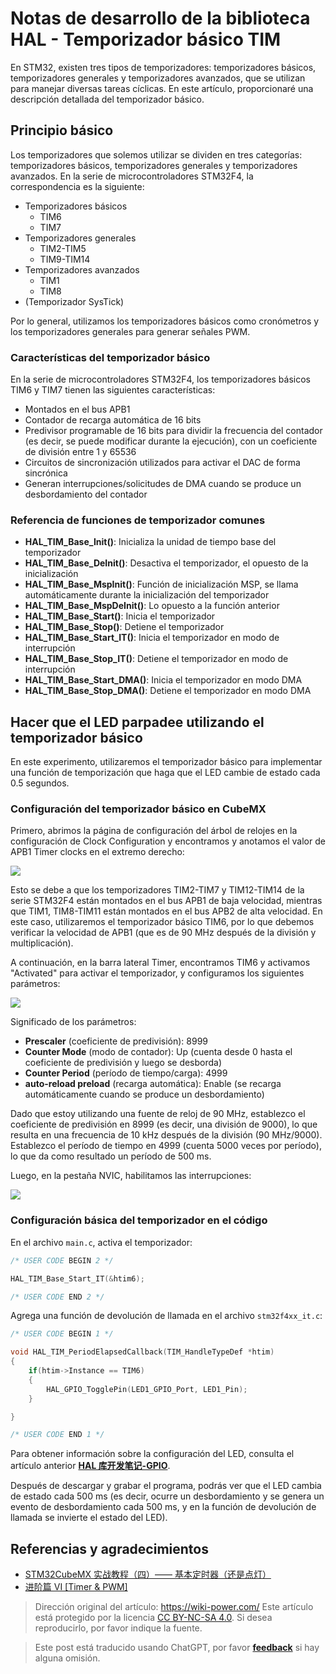 # Notas de desarrollo de la biblioteca HAL - Temporizador básico TIM

En STM32, existen tres tipos de temporizadores: temporizadores básicos, temporizadores generales y temporizadores avanzados, que se utilizan para manejar diversas tareas cíclicas. En este artículo, proporcionaré una descripción detallada del temporizador básico.

## Principio básico

Los temporizadores que solemos utilizar se dividen en tres categorías: temporizadores básicos, temporizadores generales y temporizadores avanzados. En la serie de microcontroladores STM32F4, la correspondencia es la siguiente:

- Temporizadores básicos
  - TIM6
  - TIM7
- Temporizadores generales
  - TIM2-TIM5
  - TIM9-TIM14
- Temporizadores avanzados
  - TIM1
  - TIM8
- (Temporizador SysTick)

Por lo general, utilizamos los temporizadores básicos como cronómetros y los temporizadores generales para generar señales PWM.

### Características del temporizador básico

En la serie de microcontroladores STM32F4, los temporizadores básicos TIM6 y TIM7 tienen las siguientes características:

- Montados en el bus APB1
- Contador de recarga automática de 16 bits
- Predivisor programable de 16 bits para dividir la frecuencia del contador (es decir, se puede modificar durante la ejecución), con un coeficiente de división entre 1 y 65536
- Circuitos de sincronización utilizados para activar el DAC de forma sincrónica
- Generan interrupciones/solicitudes de DMA cuando se produce un desbordamiento del contador

### Referencia de funciones de temporizador comunes

- **HAL_TIM_Base_Init()**: Inicializa la unidad de tiempo base del temporizador
- **HAL_TIM_Base_DeInit()**: Desactiva el temporizador, el opuesto de la inicialización
- **HAL_TIM_Base_MspInit()**: Función de inicialización MSP, se llama automáticamente durante la inicialización del temporizador
- **HAL_TIM_Base_MspDeInit()**: Lo opuesto a la función anterior
- **HAL_TIM_Base_Start()**: Inicia el temporizador
- **HAL_TIM_Base_Stop()**: Detiene el temporizador
- **HAL_TIM_Base_Start_IT()**: Inicia el temporizador en modo de interrupción
- **HAL_TIM_Base_Stop_IT()**: Detiene el temporizador en modo de interrupción
- **HAL_TIM_Base_Start_DMA()**: Inicia el temporizador en modo DMA
- **HAL_TIM_Base_Stop_DMA()**: Detiene el temporizador en modo DMA

## Hacer que el LED parpadee utilizando el temporizador básico

En este experimento, utilizaremos el temporizador básico para implementar una función de temporización que haga que el LED cambie de estado cada 0.5 segundos.

### Configuración del temporizador básico en CubeMX

Primero, abrimos la página de configuración del árbol de relojes en la configuración de Clock Configuration y encontramos y anotamos el valor de APB1 Timer clocks en el extremo derecho:

![](https://media.wiki-power.com/img/20210407152250.png)

Esto se debe a que los temporizadores TIM2-TIM7 y TIM12-TIM14 de la serie STM32F4 están montados en el bus APB1 de baja velocidad, mientras que TIM1, TIM8-TIM11 están montados en el bus APB2 de alta velocidad. En este caso, utilizaremos el temporizador básico TIM6, por lo que debemos verificar la velocidad de APB1 (que es de 90 MHz después de la división y multiplicación).

A continuación, en la barra lateral Timer, encontramos TIM6 y activamos "Activated" para activar el temporizador, y configuramos los siguientes parámetros:

![](https://media.wiki-power.com/img/20210407173136.png)

Significado de los parámetros:

- **Prescaler** (coeficiente de predivisión): 8999
- **Counter Mode** (modo de contador): Up (cuenta desde 0 hasta el coeficiente de predivisión y luego se desborda)
- **Counter Period** (período de tiempo/carga): 4999
- **auto-reload preload** (recarga automática): Enable (se recarga automáticamente cuando se produce un desbordamiento)

Dado que estoy utilizando una fuente de reloj de 90 MHz, establezco el coeficiente de predivisión en 8999 (es decir, una división de 9000), lo que resulta en una frecuencia de 10 kHz después de la división (90 MHz/9000). Establezco el período de tiempo en 4999 (cuenta 5000 veces por período), lo que da como resultado un período de 500 ms.

Luego, en la pestaña NVIC, habilitamos las interrupciones:

![](https://media.wiki-power.com/img/20210407155959.png)

### Configuración básica del temporizador en el código

En el archivo `main.c`, activa el temporizador:

```c title="main.c"
/* USER CODE BEGIN 2 */

HAL_TIM_Base_Start_IT(&htim6);

/* USER CODE END 2 */
```

Agrega una función de devolución de llamada en el archivo `stm32f4xx_it.c`:

```c title="stm32f4xx_it.c"
/* USER CODE BEGIN 1 */

void HAL_TIM_PeriodElapsedCallback(TIM_HandleTypeDef *htim)
{
    if(htim->Instance == TIM6)
    {
        HAL_GPIO_TogglePin(LED1_GPIO_Port, LED1_Pin);
    }

}

/* USER CODE END 1 */
```

Para obtener información sobre la configuración del LED, consulta el artículo anterior [**HAL 库开发笔记-GPIO**](https://wiki-power.com/HAL%E5%BA%93%E5%BC%80%E5%8F%91%E7%AC%94%E8%AE%B0%EF%BC%88%E4%BA%8C%EF%BC%89-GPIO).

Después de descargar y grabar el programa, podrás ver que el LED cambia de estado cada 500 ms (es decir, ocurre un desbordamiento y se genera un evento de desbordamiento cada 500 ms, y en la función de devolución de llamada se invierte el estado del LED).

## Referencias y agradecimientos

- [STM32CubeMX 实战教程（四）—— 基本定时器（还是点灯）](https://blog.csdn.net/weixin_43892323/article/details/104534920)
- [进阶篇 VI [Timer & PWM]](https://alchemicronin.github.io/posts/fd31d369/)

> Dirección original del artículo: <https://wiki-power.com/>
> Este artículo está protegido por la licencia [CC BY-NC-SA 4.0](https://creativecommons.org/licenses/by/4.0/deed.zh). Si desea reproducirlo, por favor indique la fuente.

> Este post está traducido usando ChatGPT, por favor [**feedback**](https://github.com/linyuxuanlin/Wiki_MkDocs/issues/new) si hay alguna omisión.
